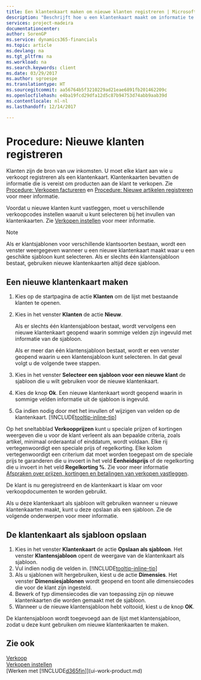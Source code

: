 ```yaml
---
title: Een klantenkaart maken om nieuwe klanten registreren | Microsoft Docs
description: "Beschrijft hoe u een klantenkaart maakt om informatie te registreren over elke nieuwe klant of cliënt aan wie u verkoopt."
services: project-madeira
documentationcenter: 
author: SorenGP
ms.service: dynamics365-financials
ms.topic: article
ms.devlang: na
ms.tgt_pltfrm: na
ms.workload: na
ms.search.keywords: client
ms.date: 03/29/2017
ms.author: sgroespe
ms.translationtype: HT
ms.sourcegitcommit: aa56764b5f3210229ad21eae6891fb201462209c
ms.openlocfilehash: e4ba19fcd29dfa12d5c87b94753d74abb9aab39d
ms.contentlocale: nl-nl
ms.lasthandoff: 12/14/2017

---
```

# <a name="how-to-register-new-customers"></a>Procedure: Nieuwe klanten registreren
Klanten zijn de bron van uw inkomsten. U moet elke klant aan wie u verkoopt registreren als een klantenkaart. Klantenkaarten bevatten de informatie die is vereist om producten aan de klant te verkopen. Zie [Procedure: Verkopen factureren](sales-how-invoice-sales.md) en [Procedure: Nieuwe artikelen registreren](inventory-how-register-new-items.md) voor meer informatie.  

Voordat u nieuwe klanten kunt vastleggen, moet u verschillende verkoopcodes instellen waaruit u kunt selecteren bij het invullen van klantenkaarten. Zie [Verkopen instellen](sales-setup-sales.md) voor meer informatie.

> [!NOTE]  
>   Als er klantsjablonen voor verschillende klantsoorten bestaan, wordt een venster weergegeven wanneer u een nieuwe klantenkaart maakt waar u een geschikte sjabloon kunt selecteren. Als er slechts één klantensjabloon bestaat, gebruiken nieuwe klantenkaarten altijd deze sjabloon.

## <a name="to-create-a-new-customer-card"></a>Een nieuwe klantenkaart maken
1. Kies op de startpagina de actie **Klanten** om de lijst met bestaande klanten te openen.  
2. Kies in het venster **Klanten** de actie **Nieuw**.

    Als er slechts één klantensjabloon bestaat, wordt vervolgens een nieuwe klantenkaart geopend waarin sommige velden zijn ingevuld met informatie van de sjabloon.

    Als er meer dan één klantensjabloon bestaat, wordt er een venster geopend waarin u een klantensjabloon kunt selecteren. In dat geval volgt u de volgende twee stappen.
3. Kies in het venster **Selecteer een sjabloon voor een nieuwe klant** de sjabloon die u wilt gebruiken voor de nieuwe klantenkaart.
4. Kies de knop **Ok**. Een nieuwe klantenkaart wordt geopend waarin in sommige velden informatie uit de sjabloon is ingevuld.  
5. Ga indien nodig door met het invullen of wijzigen van velden op de klantenkaart. [!INCLUDE[tooltip-inline-tip](includes/tooltip-inline-tip_md.md)]

Op het sneltabblad **Verkoopprijzen** kunt u speciale prijzen of kortingen weergeven die u voor de klant verleent als aan bepaalde criteria, zoals artikel, minimaal orderaantal of einddatum, wordt voldaan. Elke rij vertegenwoordigt een speciale prijs of regelkorting. Elke kolom vertegenwoordigt een criterium dat moet worden toegepast om de speciale prijs te garanderen die u invoert in het veld **Eenheidsprijs** of de regelkorting die u invoert in het veld **Regelkorting %**. Zie voor meer informatie [Afspraken over prijzen, kortingen en betalingen van verkopen vastleggen](sales-how-record-sales-price-discount-payment-agreements.md).

De klant is nu geregistreerd en de klantenkaart is klaar om voor verkoopdocumenten te worden gebruikt.

Als u deze klantenkaart als sjabloon wilt gebruiken wanneer u nieuwe klantenkaarten maakt, kunt u deze opslaan als een sjabloon. Zie de volgende onderwerpen voor meer informatie.

## <a name="to-save-the-customer-card-as-a-template"></a>De klantenkaart als sjabloon opslaan
1. Kies in het venster **Klantenkaart** de actie **Opslaan als sjabloon**. Het venster **Klantensjabloon** opent de weergave van de klantenkaart als sjabloon.
2. Vul indien nodig de velden in. [!INCLUDE[tooltip-inline-tip](includes/tooltip-inline-tip_md.md)]
3. Als u sjablonen wilt hergebruiken, kiest u de actie **Dimensies**. Het venster **Dimensiesjablonen** wordt geopend en toont alle dimensiecodes die voor de klant zijn ingesteld.
4. Bewerk of typ dimensiecodes die van toepassing zijn op nieuwe klantenkaarten die worden gemaakt met de sjabloon.  
5. Wanneer u de nieuwe klantensjabloon hebt voltooid, kiest u de knop **OK**.

De klantensjabloon wordt toegevoegd aan de lijst met klantensjabloon, zodat u deze kunt gebruiken om nieuwe klantenkaarten te maken.

## <a name="see-also"></a>Zie ook
[Verkoop](sales-manage-sales.md)    
[Verkopen instellen](sales-setup-sales.md)    
[Werken met [!INCLUDE[d365fin](includes/d365fin_md.md)]](ui-work-product.md)

